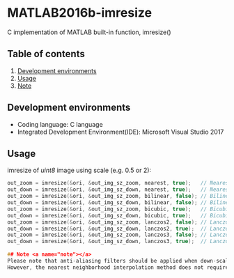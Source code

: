 # MATLAB2016b-imresize
C implementation of MATLAB built-in function, imresize()

## Table of contents
1. [Development environments](#dev_env)
2. [Usage](#usage)
3. [Note](#note)

## Development environments <a name="dev_env"></a>
* Coding language: C language
* Integrated Development Environment(IDE): Microsoft Visual Studio 2017

## Usage <a name="usage"></a>
imresize of *uint8* image using scale (e.g. 0.5 or 2):
```c
out_zoom = imresize(&ori, &out_img_sz_zoom, nearest, true);   // Nearest neighborhood, Zoom, Anti-aliasing option: true (should not be working because of zooming)
out_down = imresize(&ori, &out_img_sz_down, nearest, true);   // Nearest neighborhood, Down-scaling, Anti-aliasing option: true (should not be working because of 'nearest' option)
out_zoom = imresize(&ori, &out_img_sz_zoom, bilinear, false); // Bilinear, Zoom, Anti-aliasing option: false
out_down = imresize(&ori, &out_img_sz_down, bilinear, false); // Bilinear, Down-scaling, Anti-aliasing option: false
out_zoom = imresize(&ori, &out_img_sz_zoom, bicubic, true);   // Bicubic, Zoom, Anti-aliasing option: true (should not be working because of zooming)
out_down = imresize(&ori, &out_img_sz_down, bicubic, true);   // Bicubic, Down-scaling, Anti-aliasing option: true
out_zoom = imresize(&ori, &out_img_sz_zoom, lanczos2, false); // Lanczos2, Zoom, Anti-aliasing option: false
out_down = imresize(&ori, &out_img_sz_down, lanczos2, true);  // Lanczos2, Down-scaling, Anti-aliasing option: true
out_zoom = imresize(&ori, &out_img_sz_zoom, lanczos3, false); // Lanczos3, Zoom, Anti-aliasing option: false
out_down = imresize(&ori, &out_img_sz_down, lanczos3, true);  // Lanczos3, Down-scaling, Anti-aliasing option: ture
	
## Note <a name="note"></a>
Please note that anti-aliasing filters should be applied when down-scaling images.
However, the nearest neighborhood interpolation method does not require applying anti-aliasing filters as a default.
